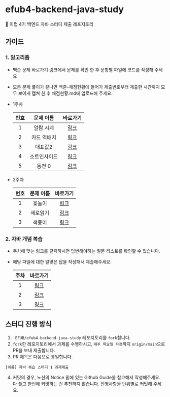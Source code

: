 # efub4-backend-java-study
💚 이펍 4기 백엔드 자바 스터디 제출 레포지토리

## 가이드
### 1. 알고리즘
- 백준 문제 바로가기 링크에서 문제를 확인 한 후 문항별 파일에 코드를 작성해 주세요
- 모든 문제 풀이가 끝나면 백준-채점현황에 들어가 제출번호부터 제출한 시간까지 모두 보이게 캡쳐 한 후 채점현황.md에 업로드해 주세요.
- 1주차

  |번호|문제 이름|바로가기|
    |:---:|:---:|:---:|
  |1|알람 시계|[링크](https://www.acmicpc.net/problem/2884)|
  |2|카드 역배치|[링크](https://www.acmicpc.net/problem/10804)|
  |3|대표값2|[링크](https://www.acmicpc.net/problem/2587)|
  |4|소트인사이드|[링크](https://www.acmicpc.net/problem/1427)|
  |5|동전 0|[링크](https://www.acmicpc.net/problem/11047)|

- 2주차

  |번호|문제 이름|바로가기|
    |:---:|:--:|:---:|
  |1|윷놀이|[링크](https://www.acmicpc.net/problem/2490)|
  |2|세로읽기|[링크](https://www.acmicpc.net/problem/10798)|
  |3|색종이|[링크](https://www.acmicpc.net/problem/2563)|

### 2. 자바 개념 복습
- 주차에 맞는 링크를 클릭하시면 답변해야하는 질문 리스트를 확인할 수 있습니다.
- 해당 파일에 대한 알맞은 답을 작성해서 제출해주세요.

  |주차|바로가기|
  |:-:|:---:|
  |1 |[링크](https://github.com/EFUB/efub4-backend-java-study/blob/be4984ea2dd4b35b213924a64187bcbf9896bee6/1%EC%A3%BC%EC%B0%A8/%EC%9E%90%EB%B0%94%EA%B0%9C%EB%85%90%EC%A0%95%EB%A6%AC/JAVA_QUESTION.md)|
  |2 |[링크](https://github.com/EFUB/efub4-backend-java-study/blob/be4984ea2dd4b35b213924a64187bcbf9896bee6/2%EC%A3%BC%EC%B0%A8/%EC%9E%90%EB%B0%94%EA%B0%9C%EB%85%90%EC%A0%95%EB%A6%AC/JAVA_QUESTION.md)|
  |3 |[링크](https://github.com/EFUB/efub4-backend-java-study/blob/be4984ea2dd4b35b213924a64187bcbf9896bee6/3%EC%A3%BC%EC%B0%A8/%EC%9E%90%EB%B0%94%EA%B0%9C%EB%85%90%EC%A0%95%EB%A6%AC/JAVA_QUESTION.md)|


## 스터디 진행 방식
1. ` EFUB/efub4-backend-java-study` 레포지토리를 `fork`합니다.
2. `fork`한 레포지토리에서 과제를 수행하시고, `매주 목요일 자정`까지 `origin/main`으로 PR을 보내 제출합니다.
3. PR 제목은 다음으로 통일합니다.
```
[이름] 자바 복습 스터디 1 과제제출
```
4. 커밋의 경우, 노션의 Notice 밑에 있는 Github Guide를 참고해서 작성해주세요. 다 풀고 한번에 커밋하는 건 추천하지 않습니다. 진행사항을 단위별로 커밋해 주세요.
